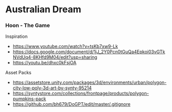 # Australian Dream
### Hoon - The Game

Inspiration
 - https://www.youtube.com/watch?v=tsKb7xw9-Lk
 - https://docs.google.com/document/d/1jJ_2Y0Pcn0tGuQa4Epkoi03vGTkNVdUq4-8KHfd9M04/edit?usp=sharing
 - https://youtu.be/dhxc0kFsjOA
 
 
Asset Packs
 - https://assetstore.unity.com/packages/3d/environments/urban/polygon-city-low-poly-3d-art-by-synty-95214
 - https://syntystore.com/collections/frontpage/products/polygon-pumpkins-pack
 - https://github.com/bh679/DoGPT/edit/master/.gitignore
 
